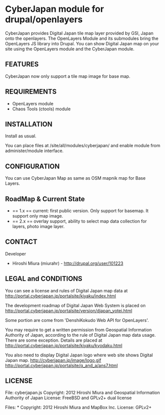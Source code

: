 CyberJapan module for drupal/openlayers
=======================================

CyberJapan provides Digital Japan tile map  layer provided by GSI,
Japan onto the openlayers. The OpenLayers Module and its submodules
bring the OpenLayers JS library into Drupal. 
You can show Digital Japan map on your site using the OpenLayers module
and the CyberJapan module.

FEATURES
--------

CyberJapan now only support a tile map image for base map.

REQUIREMENTS
------------

* OpenLayers module
* Chaos Tools (ctools) module

INSTALLATION
------------

Install as usual.

You can place files at <drupal-root>/site/all/modules/cyberjapan/
and enable module from administer/module interface.


CONFIGURATION
-------------

You can use CyberJapan Map as same as OSM mapnik map for Base Layers.

RoadMap & Current State
-----------------------

* == 1.x == current:  first public version. Only support for basemap. It support only map image.
* == 2.x == overlay support, ability to select map data collection for layers, photo image layer.


CONTACT
---------

Developer

* Hiroshi Miura (miurahr) - http://drupal.org/user/101223



LEGAL and CONDITIONS
--------------------

You can see a license and rules of Digital Japan map data 
at http://portal.cyberjapan.jp/portalsite/kiyaku/index.html

The development roadmap of  Digital Japan Web System is placed on
http://portal.cyberjapan.jp/portalsite/version/djapan_yotei.html

Some portion are come from 'DenshiKokudo Web API for OpenLayers'.

You may require to get a written permission from Geospatial Information 
Authority of Japan, according to the rule of Digital Japan map data usage.
There are some exception. Details are placed at
http://portal.cyberjapan.jp/portalsite/kiyaku/kyodaku.html

You also need to display Digital Japan logo where web site shows Digital Japan map.
http://cyberjapan.jp/image/logo.gif
http://portal.cyberjapan.jp/portalsite/q_and_a/ans7.html


LICENSE
--------

File: cyberjapan.js
Copyright: 2012 Hiroshi Miura and Geospatial Information Authority of Japan
License: FreeBSD and GPLv2+ dual license

Files: *
Copyright: 2012 Hiroshi Miura and MapBox Inc.
License: GPLv2+



